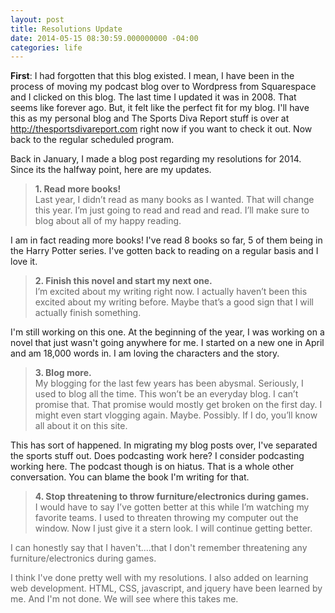 ```yaml
---
layout: post
title: Resolutions Update
date: 2014-05-15 08:30:59.000000000 -04:00
categories: life
---
```

<p><strong>First</strong>: I had forgotten that this blog existed. I mean, I have been in the process of moving my podcast blog over to Wordpress from Squarespace and I clicked on this blog. The last time I updated it was in 2008. That seems like forever ago. But, it felt like the perfect fit for my blog. I'll have this as my personal blog and The Sports Diva Report stuff is over at <a href="http://thesportsdivareport.wordpress.com">http://thesportsdivareport.com</a> right now if you want to check it out. Now back to the regular scheduled program.</p>
<p>Back in January, I made a blog post regarding my resolutions for 2014. Since its the halfway point, here are my updates.</p>
<blockquote><p><strong style="color:#666666;">1. Read more books!</strong><br style="color:#666666;" /><span style="color:#666666;">Last year, I didn’t read as many books as I wanted. That will change this year. I’m just going to read and read and read. I’ll make sure to blog about all of my happy reading.</span></p></blockquote>
<p>I am in fact reading more books! I've read 8 books so far, 5 of them being in the Harry Potter series. I've gotten back to reading on a regular basis and I love it.</p>
<blockquote><p><strong style="color:#666666;">2. Finish this novel and start my next one.</strong><br style="color:#666666;" /><span style="color:#666666;">I’m excited about my writing right now. I actually haven’t been this excited about my writing before. Maybe that’s a good sign that I will actually finish something.</span></p></blockquote>
<p>I'm still working on this one. At the beginning of the year, I was working on a novel that just wasn't going anywhere for me. I started on a new one in April and am 18,000 words in. I am loving the characters and the story.</p>
<blockquote>
<p style="color:#666666;"><strong style="font-style:inherit;">3. Blog more.</strong><br />
My blogging for the last few years has been abysmal. Seriously, I used to blog all the time. This won’t be an everyday blog. I can’t promise that. That promise would mostly get broken on the first day. I might even start vlogging again. Maybe. Possibly. If I do, you’ll know all about it on this site.</p>
</blockquote>
<p>This has sort of happened. In migrating my blog posts over, I've separated the sports stuff out. Does podcasting work here? I consider podcasting working here. The podcast though is on hiatus. That is a whole other conversation. You can blame the book I'm writing for that.</p>
<blockquote>
<p style="color:#666666;"><strong style="font-style:inherit;">4. Stop threatening to throw furniture/electronics during games. </strong><br />
I would have to say I’ve gotten better at this while I’m watching my favorite teams. I used to threaten throwing my computer out the window. Now I just give it a stern look. I will continue getting better.</p>
</blockquote>
<p style="color:#666666;">I can honestly say that I haven't....that I don't remember threatening any furniture/electronics during games.</p>
<p style="color:#666666;">I think I've done pretty well with my resolutions. I also added on learning web development. HTML, CSS, javascript, and jquery have been learned by me. And I'm not done. We will see where this takes me.</p>
